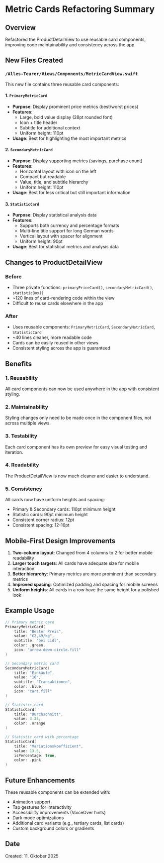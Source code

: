 # Metric Cards Refactoring Summary

## Overview

Refactored the ProductDetailView to use reusable card components, improving code maintainability and consistency across the app.

## New Files Created

### `/Alles-Teurer/Views/Components/MetricCardView.swift`

This new file contains three reusable card components:

#### 1. `PrimaryMetricCard`

- **Purpose**: Display prominent price metrics (best/worst prices)
- **Features**:
  - Large, bold value display (28pt rounded font)
  - Icon + title header
  - Subtitle for additional context
  - Uniform height: 110pt
- **Usage**: Best for highlighting the most important metrics

#### 2. `SecondaryMetricCard`

- **Purpose**: Display supporting metrics (savings, purchase count)
- **Features**:
  - Horizontal layout with icon on the left
  - Compact but readable
  - Value, title, and subtitle hierarchy
  - Uniform height: 110pt
- **Usage**: Best for less critical but still important information

#### 3. `StatisticCard`

- **Purpose**: Display statistical analysis data
- **Features**:
  - Supports both currency and percentage formats
  - Multi-line title support for long German words
  - Vertical layout with spacer for alignment
  - Uniform height: 90pt
- **Usage**: Best for statistical metrics and analysis data

## Changes to ProductDetailView

### Before

- Three private functions: `primaryPriceCard()`, `secondaryMetricCard()`, `statisticBox()`
- ~120 lines of card-rendering code within the view
- Difficult to reuse cards elsewhere in the app

### After

- Uses reusable components: `PrimaryMetricCard`, `SecondaryMetricCard`, `StatisticCard`
- ~40 lines cleaner, more readable code
- Cards can be easily reused in other views
- Consistent styling across the app is guaranteed

## Benefits

### 1. **Reusability**

All card components can now be used anywhere in the app with consistent styling.

### 2. **Maintainability**

Styling changes only need to be made once in the component files, not across multiple views.

### 3. **Testability**

Each card component has its own preview for easy visual testing and iteration.

### 4. **Readability**

The ProductDetailView is now much cleaner and easier to understand.

### 5. **Consistency**

All cards now have uniform heights and spacing:

- Primary & Secondary cards: 110pt minimum height
- Statistic cards: 90pt minimum height
- Consistent corner radius: 12pt
- Consistent spacing: 12-16pt

## Mobile-First Design Improvements

1. **Two-column layout**: Changed from 4 columns to 2 for better mobile readability
2. **Larger touch targets**: All cards have adequate size for mobile interaction
3. **Better hierarchy**: Primary metrics are more prominent than secondary metrics
4. **Improved spacing**: Optimized padding and spacing for mobile screens
5. **Uniform heights**: All cards in a row have the same height for a polished look

## Example Usage

```swift
// Primary metric card
PrimaryMetricCard(
    title: "Bester Preis",
    value: "€2,49/kg",
    subtitle: "bei Lidl",
    color: .green,
    icon: "arrow.down.circle.fill"
)

// Secondary metric card
SecondaryMetricCard(
    title: "Einkäufe",
    value: "16",
    subtitle: "Transaktionen",
    color: .blue,
    icon: "cart.fill"
)

// Statistic card
StatisticCard(
    title: "Durchschnitt",
    value: 3.33,
    color: .orange
)

// Statistic card with percentage
StatisticCard(
    title: "Variationskoeffizient",
    value: 13.5,
    isPercentage: true,
    color: .pink
)
```

## Future Enhancements

These reusable components can be extended with:

- Animation support
- Tap gestures for interactivity
- Accessibility improvements (VoiceOver hints)
- Dark mode optimizations
- Additional card variants (e.g., tertiary cards, list cards)
- Custom background colors or gradients

## Date

Created: 11. Oktober 2025

